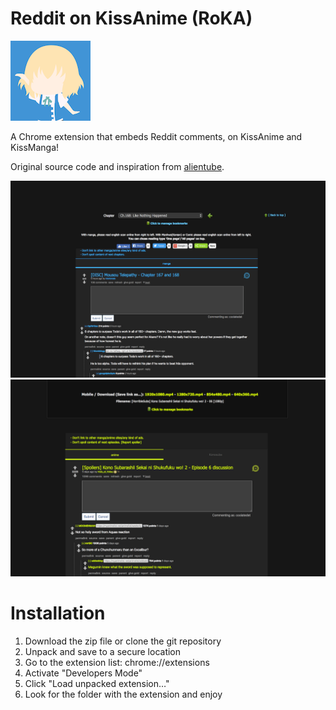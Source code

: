 Reddit on KissAnime (RoKA)
=========
![](icon128.png)

A Chrome extension that embeds Reddit comments, on KissAnime and KissManga!

Original source code and inspiration from [alientube](https://github.com/xlexi/alientube/).

![](kissmangasc.png)![](kissanimesc.png)

# Installation

1. Download the zip file or clone the git repository
2. Unpack and save to a secure location
2. Go to the extension list: chrome://extensions
3. Activate "Developers Mode"
4. Click "Load unpacked extension…"
5. Look for the folder with the extension and enjoy
